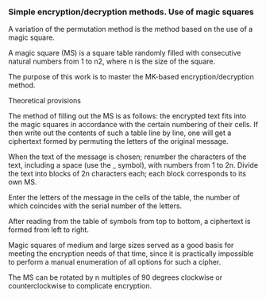 ### Simple encryption/decryption methods. Use of magic squares

A variation of the permutation method is the method based on the use of a magic square.

A magic square (MS) is a square table randomly filled with consecutive natural numbers from 1 to n2, where n is the size of the square.

The purpose of this work is to master the MK-based encryption/decryption method.

Theoretical provisions

The method of filling out the MS is as follows: the encrypted text fits into the magic squares in accordance with the certain numbering of their cells. If then write out the contents of such a table line by line, one will get a ciphertext formed by permuting the letters of the original message.

When the text of the message is chosen; renumber the characters of the text, including a space (use the _ symbol), with numbers from 1 to 2n. Divide the text into blocks of 2n characters each; each block corresponds to its own MS.

Enter the letters of the message in the cells of the table, the number of which coincides with the serial number of the letters.

After reading from the table of symbols from top to bottom, a ciphertext is formed from left to right.

Magic squares of medium and large sizes served as a good basis for meeting the encryption needs of that time, since it is practically impossible to perform a manual enumeration of all options for such a cipher.

The MS can be rotated by n multiples of 90 degrees clockwise or counterclockwise to complicate encryption.